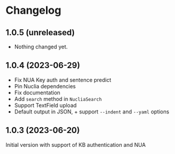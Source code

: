 # Changelog

## 1.0.5 (unreleased)


- Nothing changed yet.


## 1.0.4 (2023-06-29)

- Fix NUA Key auth and sentence predict
- Pin Nuclia dependencies
- Fix documentation
- Add `search` method in `NucliaSearch`
- Support TextField upload
- Default output in JSON, + support `--indent` and `--yaml` options

## 1.0.3 (2023-06-20)

Initial version with support of KB authentication and NUA
